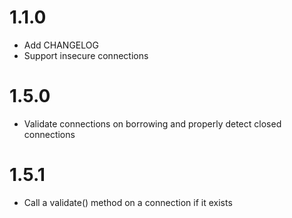 1.1.0
=====

* Add CHANGELOG
* Support insecure connections

1.5.0
=====
* Validate connections on borrowing and properly detect closed connections

1.5.1
=====
* Call a validate() method on a connection if it exists
